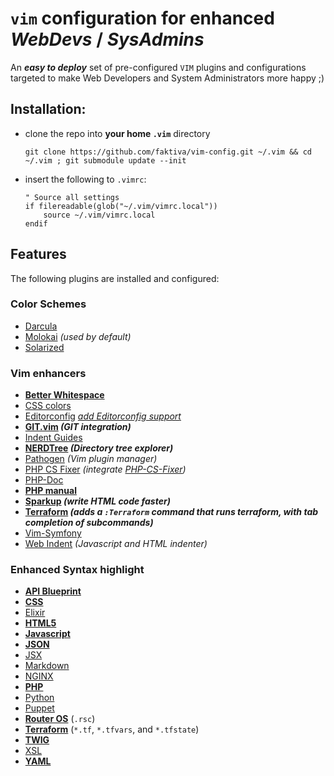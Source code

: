 # `vim` configuration for enhanced _WebDevs_ / _SysAdmins_

An _**easy to deploy**_ set of pre-configured `VIM` plugins and configurations targeted to make Web Developers and System Administrators more happy ;)

## Installation:

- clone the repo into **your home `.vim`** directory

    ```Shell
    git clone https://github.com/faktiva/vim-config.git ~/.vim && cd ~/.vim ; git submodule update --init
    ```

- insert the following to `.vimrc`:

    ```VimL
    " Source all settings
    if filereadable(glob("~/.vim/vimrc.local"))
        source ~/.vim/vimrc.local
    endif
    ```

## Features

The following plugins are installed and configured:

### Color Schemes

- [Darcula](https://github.com/blueshirts/darcula)
- [Molokai](https://github.com/tomasr/molokai) _(used by default)_
- [Solarized](https://github.com/altercation/vim-colors-solarized)

### Vim enhancers

- **[Better Whitespace](https://github.com/ntpeters/vim-better-whitespace)**
- [CSS colors](https://github.com/ap/vim-css-color)
- [Editorconfig](https://github.com/editorconfig/editorconfig-vim) _[add Editorconfig support](http://editorconfig.org/)_
- **[GIT.vim](https://github.com/motemen/git-vim) _(GIT integration)_**
- [Indent Guides](https://github.com/nathanaelkane/vim-indent-guides)
- **[NERDTree](https://github.com/scrooloose/nerdtree) _(Directory tree explorer)_**
- [Pathogen](https://github.com/tpope/vim-pathogen) _(Vim plugin manager)_
- [PHP CS Fixer](https://github.com/stephpy/vim-php-cs-fixer) _(integrate [PHP-CS-Fixer](https://github.com/FriendsOfPHP/PHP-CS-Fixer))_
- [PHP-Doc](https://github.com/Rican7/php-doc-modded)
- **[PHP manual](https://github.com/alvan/vim-php-manual)**
- **[Sparkup](https://github.com/rstacruz/sparkup) _(write HTML code faster)_**
- **[Terraform](https://github.com/hashivim/vim-terraform) _(adds a `:Terraform` command that runs terraform, with tab completion of subcommands)_**
- [Vim-Symfony](https://github.com/docteurklein/vim-symfony)
- [Web Indent](https://github.com/vim-scripts/JavaScript-Indent) _(Javascript and HTML indenter)_

### Enhanced Syntax highlight

- **[API Blueprint](https://github.com/kylef/apiblueprint.vim.git)**
- **[CSS](https://github.com/JulesWang/css.vim)**
- [Elixir](https://github.com/elixir-editors/vim-elixir)
- **[HTML5](https://github.com/othree/html5.vim)**
- **[Javascript](https://github.com/pangloss/vim-javascript)**
- **[JSON](https://github.com/elzr/vim-json)**
- [JSX](https://github.com/mxw/vim-jsx.git)
- [Markdown](https://github.com/tpope/vim-markdown)
- [NGINX](https://github.com/chr4/nginx.vim.git)
- **[PHP](https://github.com/StanAngeloff/php.vim)**
- [Python](https://github.com/mitsuhiko/vim-python-combined)
- [Puppet](https://github.com/puppetlabs/puppet-syntax-vim.git)
- **[Router OS](https://github.com/faktiva/vim-config/blob/master/ftplugin/rsc.vim)** (`.rsc`)
- **[Terraform](https://github.com/hashivim/vim-terraform)** (`*.tf`, `*.tfvars`, and `*.tfstate`)
- **[TWIG](https://github.com/lumiliet/vim-twig)**
- [XSL](https://github.com/vim-scripts/XSLT-syntax)
- **[YAML](https://github.com/stephpy/vim-yaml)**

